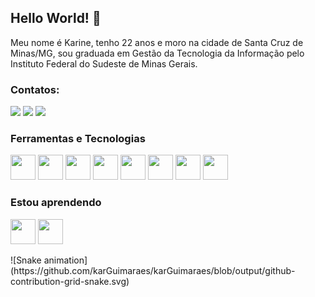 ## Hello World! 👋

Meu nome é Karine, tenho 22 anos e moro na cidade de Santa Cruz de Minas/MG, sou graduada em Gestão da Tecnologia da Informação pelo Instituto Federal do Sudeste de Minas Gerais.

### Contatos:

<div>
<a href="https://instagram.com/kar.guimaraes" target="_blank"><img src="https://img.shields.io/badge/-Instagram-%23E4405F?style=for-the-badge&logo=instagram&logoColor=white"/></a>
<a href = "mailto:kagm2047@gmail.com" target="_blank"><img src="https://img.shields.io/badge/Gmail-D14836?style=for-the-badge&logo=gmail&logoColor=white"/></a>
<a href="https://www.linkedin.com/in/karine-guimaraes" target="_blank"><img src="https://img.shields.io/badge/-LinkedIn-%230077B5?style=for-the-badge&logo=linkedin&logoColor=white"/></a>   
</div>

### Ferramentas e Tecnologias
<img src="https://cdn.jsdelivr.net/gh/devicons/devicon/icons/html5/html5-original-wordmark.svg" width="40" height="40"/> <img src="https://cdn.jsdelivr.net/gh/devicons/devicon/icons/css3/css3-original-wordmark.svg" width="40" height="40"/>
<img src="https://cdn.jsdelivr.net/gh/devicons/devicon/icons/javascript/javascript-original.svg" width="40" height="40"/>
<img src="https://cdn.jsdelivr.net/gh/devicons/devicon/icons/php/php-original.svg" width="40" height="40"/>
<img src="https://cdn.jsdelivr.net/gh/devicons/devicon/icons/mysql/mysql-original-wordmark.svg" width="40" height="40"/>
 <img src="https://cdn.jsdelivr.net/gh/devicons/devicon/icons/postgresql/postgresql-original-wordmark.svg" width="40" height="40"/> <img src="https://cdn.jsdelivr.net/gh/devicons/devicon/icons/git/git-original-wordmark.svg" width="40" height="40"/> 
<img src="https://cdn.jsdelivr.net/gh/devicons/devicon/icons/linux/linux-original.svg" width="40" height="40"/>

### Estou aprendendo
 <img src="https://cdn.jsdelivr.net/gh/devicons/devicon/icons/react/react-original-wordmark.svg" width="40" height="40"/>  <img src="https://cdn.jsdelivr.net/gh/devicons/devicon/icons/nodejs/nodejs-original-wordmark.svg" width="40" height="40"/>

<!--
<div>
<a href="https://github.com/karGuimaraes">
<img height="180em" src="https://github-readme-stats.vercel.app/api/top-langs/?username=karGuimaraes&layout=compact&langs_count=7&theme=dracula"/>
<img height="180em" src="https://github-readme-stats.vercel.app/api?username=karGuimaraes&show_icons=true&theme=dracula&include_all_commits=true&count_private=true"/>
</div>
 --!>

![Snake animation](https://github.com/karGuimaraes/karGuimaraes/blob/output/github-contribution-grid-snake.svg)

